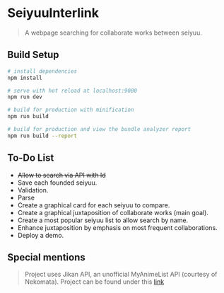 # SeiyuuInterlink

> A webpage searching for collaborate works between seiyuu.

## Build Setup

``` bash
# install dependencies
npm install

# serve with hot reload at localhost:9000
npm run dev

# build for production with minification
npm run build

# build for production and view the bundle analyzer report
npm run build --report
```
## To-Do List

* ~~Allow to search via API with Id~~
* Save each founded seiyuu.
* Validation.
* Parse
* Create a graphical card for each seiyuu to compare.
* Create a graphical juxtaposition of collaborate works (main goal).
* Create a most popular seiyuu list to allow search by name.
* Enhance juxtaposition by emphasis on most frequent collaborations.
* Deploy a demo.

## Special mentions

> Project uses Jikan API, an unofficial MyAnimeList API (courtesy of Nekomata). Project can be found under this [link](https://github.com/jikan-me/jikan/)
